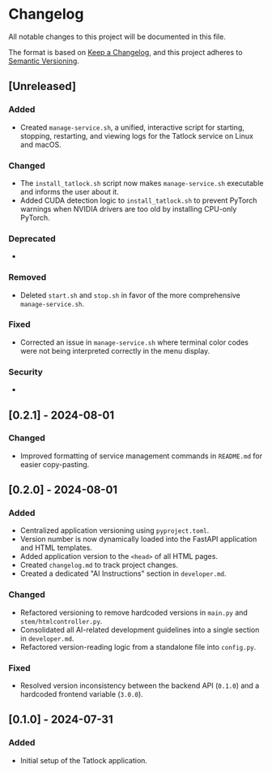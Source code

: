 # Changelog

All notable changes to this project will be documented in this file.

The format is based on [Keep a Changelog](https://keepachangelog.com/en/1.0.0/),
and this project adheres to [Semantic Versioning](https://semver.org/spec/v2.0.0.html).

## [Unreleased]

### Added
- Created `manage-service.sh`, a unified, interactive script for starting, stopping, restarting, and viewing logs for the Tatlock service on Linux and macOS.

### Changed
- The `install_tatlock.sh` script now makes `manage-service.sh` executable and informs the user about it.
- Added CUDA detection logic to `install_tatlock.sh` to prevent PyTorch warnings when NVIDIA drivers are too old by installing CPU-only PyTorch.

### Deprecated
-

### Removed
- Deleted `start.sh` and `stop.sh` in favor of the more comprehensive `manage-service.sh`.

### Fixed
- Corrected an issue in `manage-service.sh` where terminal color codes were not being interpreted correctly in the menu display.

### Security
-

## [0.2.1] - 2024-08-01

### Changed
- Improved formatting of service management commands in `README.md` for easier copy-pasting.

## [0.2.0] - 2024-08-01

### Added
- Centralized application versioning using `pyproject.toml`.
- Version number is now dynamically loaded into the FastAPI application and HTML templates.
- Added application version to the `<head>` of all HTML pages.
- Created `changelog.md` to track project changes.
- Created a dedicated "AI Instructions" section in `developer.md`.

### Changed
- Refactored versioning to remove hardcoded versions in `main.py` and `stem/htmlcontroller.py`.
- Consolidated all AI-related development guidelines into a single section in `developer.md`.
- Refactored version-reading logic from a standalone file into `config.py`.

### Fixed
- Resolved version inconsistency between the backend API (`0.1.0`) and a hardcoded frontend variable (`3.0.0`).

## [0.1.0] - 2024-07-31

### Added
- Initial setup of the Tatlock application. 